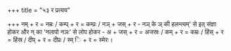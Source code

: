 +++
title = "५३ र प्रत्यय"

+++
नम् + र = नम्रः / कम्प् + र = कम्प्रः / नञ् + जस् + र - नञ् के ञ् की हलन्त्यम्' से इत् संज्ञा होकर और न् का 'नलापो नञः' से लोप होकर -
अ + जस् + र = अजस्रः / कम् + र = कम्रः / हिंस् + र = हिंस्र / दीप् + र = दीप्रः / स्म् ि + र = स्मेरः।